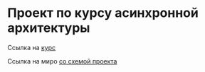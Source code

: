 # Проект по курсу асинхронной архитектуры

Ссылка на [курс](https://education.borshev.com/architecture)

Ссылка на миро [со схемой проекта](https://miro.com/app/board/o9J_lpfkgJo=/) 

